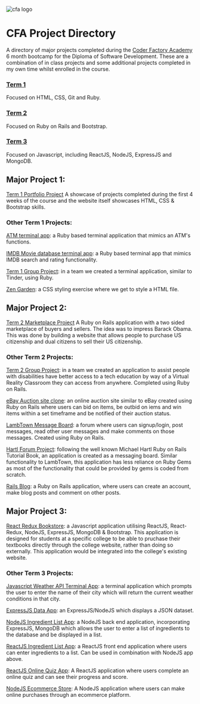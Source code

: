 
![cfa logo](https://cloud.githubusercontent.com/assets/24615235/24578904/e52c8e88-1736-11e7-9223-0b733ee6cbbb.jpeg)

# CFA Project Directory

A directory of major projects completed during the [Coder Factory Academy](https://www.coderfactoryacademy.edu.au/fast-track) 6 month bootcamp for the Diploma of Software Development. These are a combination of in class projects and some additional projects completed in my own time whilst enrolled in the course.

### [Term 1](https://www.coderfactoryacademy.edu.au/fast-track/curriculum)
Focused on HTML, CSS, Git and Ruby.
### [Term 2](https://www.coderfactoryacademy.edu.au/fast-track/curriculum)
Focused on Ruby on Rails and Bootstrap.
### [Term 3](https://www.coderfactoryacademy.edu.au/fast-track/curriculum)
Focused on Javascript, including ReactJS, NodeJS, ExpressJS and MongoDB.

## Major Project 1: 
[Term 1 Portfolio Project](https://github.com/shadolee/CFA-T1-Portfolio-Project)
A showcase of projects completed during the first 4 weeks of the course and the website itself showcases HTML, CSS & Bootstrap skills.

### Other Term 1 Projects:

[ATM terminal app](https://github.com/shadolee/CFA-ATM-terminal-app): a Ruby based terminal application that mimics an ATM's functions.

[IMDB Movie database terminal app](https://github.com/shadolee/CFA-IMDB-terminal-app): a Ruby based terminal app that mimics IMDB search and rating functionality.

[Term 1 Group Project](https://github.com/shadolee/CFA-Group-Project): in a team we created a terminal application, similar to Tinder, using Ruby.

[Zen Garden](https://github.com/shadolee/CFA-Zen-Garden): a CSS styling exercise where we get to style a HTML file.

## Major Project 2:
[Term 2 Marketplace Project](https://github.com/shadolee/CFA-T2-Marketplace-Project)
A Ruby on Rails application with a two sided marketplace of buyers and sellers. The idea was to impress Barack Obama. This was done by building a website that allows people to purchase US citizenship and dual citizens to sell their US citizenship.

### Other Term 2 Projects:

[Term 2 Group Project](https://github.com/shadolee/CFA-Hackathon-LetsGetGit): in a team we created an application to assist people with disabilities have better access to a tech education by way of a Virtual Reality Classroom they can access from anywhere. Completed using Ruby on Rails.

[eBay Auction site clone](https://github.com/shadolee/ebay-clone): an online auction site similar to eBay created using Ruby on Rails where users can bid on items, be outbid on iems and win items within a set timeframe and be notified of their auction status.

[LambTown Message Board](https://github.com/shadolee/CFA-LambTown): a forum where users can signup/login, post messages, read other user messages and make comments on those messages. Created using Ruby on Rails. 

[Hartl Forum Project](https://github.com/shadolee/sample_app): following the well known Michael Hartl Ruby on Rails Tutorial Book, an application is created as a messaging board. Similar functionality to LambTown, this application has less reliance on Ruby Gems as most of the functionality that could be provided by gems is coded from scratch.

[Rails Blog](https://github.com/shadolee/Rails-Basic-Blog): a Ruby on Rails application, where users can create an account, make blog posts and comment on other posts.

## Major Project 3:

[React Redux Bookstore](https://github.com/shadolee/CFA-React-Redux-Bookstore): a Javascript application utilising ReactJS, React-Redux, NodeJS, ExpressJS, MongoDB & Bootstrap. This application is designed for students at a specific college to be able to pruchase their textbooks directly through the college website, rather than doing so externally. This application would be integrated into the college's existing website.

### Other Term 3 Projects:

[Javascript Weather API Terminal App](https://github.com/shadolee/CFA-weather-api-terminal-app): a terminal application which prompts the user to enter the name of their city which will return the current weather conditions in that city.

[ExpressJS Data App](https://github.com/shadolee/CFA-ExpressJS-App): an ExpressJS/NodeJS which displays a JSON dataset.

[NodeJS Ingredient List App](https://github.com/shadolee/ingredients): a NodeJS back end application, incorporating ExpressJS, MongoDB which allows the user to enter a list of ingredients to the database and be displayed in a list.

[ReactJS Ingredient List App](https://github.com/shadolee/CFA-React-Ingredients-Form): a ReactJS front end application where users can enter ingredients to a list. Can be used in combination with NodeJS app above.

[ReactJS Online Quiz App](https://github.com/shadolee/CFA-React-Quiz): A ReactJS application where users complete an online quiz and can see their progress and score.

[NodeJS Ecommerce Store](https://github.com/shadolee/ecommerce): A NodeJS application where users can make online purchases through an ecommerce platform.
